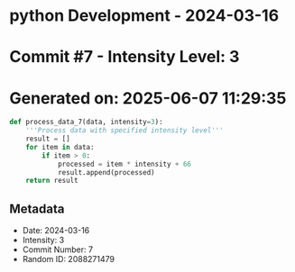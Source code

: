 ﻿# python Development - 2024-03-16
# Commit #7 - Intensity Level: 3
# Generated on: 2025-06-07 11:29:35
```python
def process_data_7(data, intensity=3):
    '''Process data with specified intensity level'''
    result = []
    for item in data:
        if item > 0:
            processed = item * intensity + 66
            result.append(processed)
    return result
```
## Metadata
- Date: 2024-03-16
- Intensity: 3
- Commit Number: 7
- Random ID: 2088271479
